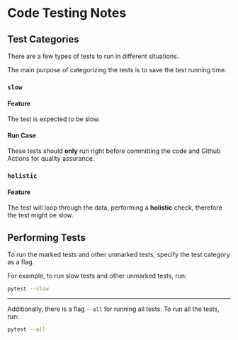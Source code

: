# Code Testing Notes

## Test Categories

There are a few types of tests to run in different situations.

The main purpose of categorizing the tests is to save the test running time.

### `slow`

#### Feature

The test is expected to be slow.

#### Run Case

These tests should **only** run right before committing the code and Github Actions for quality assurance.

### `holistic`

#### Feature

The test will loop through the data, performing a **holistic** check, therefore the test might be slow.

## Performing Tests

To run the marked tests and other unmarked tests, specify the test category as a flag.

For example, to run slow tests and other unmarked tests, run:

```bash
pytest --slow
```

------

Additionally, there is a flag `--all` for running all tests. To run all the tests, run:

```bash
pytest --all
```
